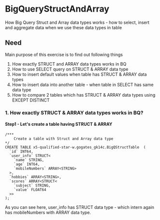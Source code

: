 # BigQueryStructAndArray
How Big Query Struct and Array data types works - how to select, insert and aggregate data when we use these data types in table

## Need
Main purpose of this exercise is to find out following things 
1. How exactly STRUCT and ARRAY data types works in BQ
2. How to use SELECT query on STRUCT & ARRAY data type
3. How to insert default values when table has STRUCT & ARRAY data types
4. How to insert data into another table - when table in SELECT has same data type
5. How to compare 2 tables which has STRUCT & ARRAY data types using EXCEPT DISTINCT 

### 1. How exactly STRUCT & ARRAY data types works in BQ?
#### Step1 - Let's create a table having STRUCT & ARRAY

```
/***
	Create a table with Struct and Array data type
*/
CREATE TABLE x5-qualified-star-w.gogates_gk14c.BigQStructTable  (
  `id` INT64,
  `user_info` STRUCT<
    `name` STRING,
    `age` INT64,
    `mobileNumbers` ARRAY<STRING>
  >,
  `hobbies` ARRAY<STRING>,
  `scores` ARRAY<STRUCT<
    `subject` STRING,
    `value` FLOAT64
  >>
);
```
As you can see here, user_info has STRUCT data type - which intern again has mobileNumbers with ARRAY data type.
